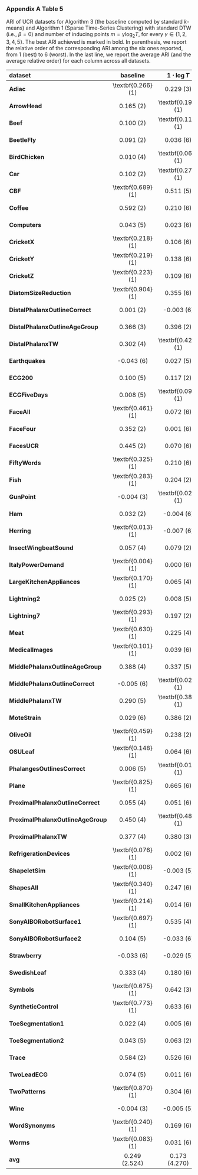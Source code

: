 ### Appendix A Table 5

ARI of UCR datasets for Algorithm 3 (the baseline computed by standard $k$-means) and Algorithm 1 (Sparse Time-Series Clustering)
with standard DTW (i.e., $\beta = 0$) and number of inducing points $m = \gamma \log_2 T$, for every $\gamma \in \{1, 2, 3, 4, 5\}$. The best ARI achieved is marked in bold. In parenthesis, we report the relative order of the corresponding ARI among the six ones reported, from $1$ (best) to $6$ (worst). In the last line, we report the average ARI (and the average relative order) for each column across all datasets.

| **dataset**                        | **baseline**               | **$1\cdot \log{T}$** | **$2\cdot \log{T}$** | **$3\cdot \log{T}$** | **$4\cdot \log{T}$** | **$5\cdot \log{T}$** |
|:-----------------------------------|:------------------:|:-----------------------------:|:-----------------------------:|:-----------------------------:|:-----------------------------:|:-----------------------------:|
| **Adiac**                          | \textbf{0.266} (1) | 0.229 (3)                     | 0.242 (2)                     | 0.201 (6)                     | 0.227 (4)                     | 0.214 (5)                     |
| **ArrowHead**                      | 0.165 (2)          | \textbf{0.195} (1)            | 0.139 (4)                     | 0.163 (3)                     | 0.111 (6)                     | 0.132 (5)                     |
| **Beef**                           | 0.100 (2)          | \textbf{0.115} (1)            | 0.097 (3)                     | 0.078 (6)                     | 0.090 (4)                     | 0.083 (5)                     |
| **BeetleFly**                      | 0.091 (2)          | 0.036 (6)                     | 0.051 (4)                     | 0.048 (5)                     | 0.079 (3)                     | \textbf{0.118} (1)            |
| **BirdChicken**                    | 0.010 (4)          | \textbf{0.062} (1)            | 0.002 (6)                     | 0.022 (2)                     | 0.010 (5)                     | 0.018 (3)                     |
| **Car**                            | 0.102 (2)          | \textbf{0.277} (1)            | 0.081 (4)                     | 0.082 (3)                     | 0.063 (6)                     | 0.078 (5)                     |
| **CBF**                            | \textbf{0.689} (1) | 0.511 (5)                     | 0.650 (2)                     | 0.641 (3)                     | 0.584 (4)                     | 0.426 (6)                     |
| **Coffee**                         | 0.592 (2)          | 0.210 (6)                     | 0.539 (3)                     | 0.503 (4)                     | 0.352 (5)                     | \textbf{0.763} (1)            |
| **Computers**                      | 0.043 (5)          | 0.023 (6)                     | 0.052 (3)                     | 0.052 (4)                     | \textbf{0.065} (1)            | 0.058 (2)                     |
| **CricketX**                       | \textbf{0.218} (1) | 0.106 (6)                     | 0.153 (5)                     | 0.157 (4)                     | 0.167 (3)                     | 0.187 (2)                     |
| **CricketY**                       | \textbf{0.219} (1) | 0.138 (6)                     | 0.177 (4)                     | 0.185 (2)                     | 0.169 (5)                     | 0.179 (3)                     |
| **CricketZ**                       | \textbf{0.223} (1) | 0.109 (6)                     | 0.156 (5)                     | 0.167 (3)                     | 0.162 (4)                     | 0.177 (2)                     |
| **DiatomSizeReduction**            | \textbf{0.904} (1) | 0.355 (6)                     | 0.652 (3)                     | 0.729 (2)                     | 0.610 (4)                     | 0.391 (5)                     |
| **DistalPhalanxOutlineCorrect**    | 0.001 (2)          | -0.003 (6)                    | \textbf{0.001} (1)            | -0.001 (5)                    | -0.001 (4)                    | -0.001 (3)                    |
| **DistalPhalanxOutlineAgeGroup**   | 0.366 (3)          | 0.396 (2)                     | \textbf{0.402} (1)            | 0.363 (5)                     | 0.360 (6)                     | 0.365 (4)                     |
| **DistalPhalanxTW**                | 0.302 (4)          | \textbf{0.423} (1)            | 0.330 (3)                     | 0.343 (2)                     | 0.300 (5)                     | 0.277 (6)                     |
| **Earthquakes**                    | -0.043 (6)         | 0.027 (5)                     | 0.033 (2)                     | 0.027 (4)                     | 0.030 (3)                     | \textbf{0.034} (1)            |
| **ECG200**                         | 0.100 (5)          | 0.117 (2)                     | \textbf{0.139} (1)            | 0.100 (4)                     | 0.080 (6)                     | 0.107 (3)                     |
| **ECGFiveDays**                    | 0.008 (5)          | \textbf{0.091} (1)            | 0.043 (4)                     | 0.045 (3)                     | 0.002 (6)                     | 0.066 (2)                     |
| **FaceAll**                        | \textbf{0.461} (1) | 0.072 (6)                     | 0.209 (5)                     | 0.367 (3)                     | 0.358 (4)                     | 0.455 (2)                     |
| **FaceFour**                       | 0.352 (2)          | 0.001 (6)                     | 0.339 (3)                     | 0.277 (5)                     | 0.316 (4)                     | \textbf{0.419} (1)            |
| **FacesUCR**                       | 0.445 (2)          | 0.070 (6)                     | 0.212 (5)                     | 0.353 (3)                     | 0.342 (4)                     | \textbf{0.456} (1)            |
| **FiftyWords**                     | \textbf{0.325} (1) | 0.210 (6)                     | 0.241 (5)                     | 0.274 (4)                     | 0.299 (3)                     | 0.311 (2)                     |
| **Fish**                           | \textbf{0.283} (1) | 0.204 (2)                     | 0.172 (4)                     | 0.179 (3)                     | 0.169 (5)                     | 0.138 (6)                     |
| **GunPoint**                       | -0.004 (3)         | \textbf{0.026} (1)            | -0.005 (6)                    | -0.003 (2)                    | -0.004 (4)                    | -0.005 (5)                    |
| **Ham**                            | 0.032 (2)          | -0.004 (6)                    | 0.027 (3)                     | \textbf{0.045} (1)            | 0.023 (5)                     | 0.024 (4)                     |
| **Herring**                        | \textbf{0.013} (1) | -0.007 (6)                    | -0.005 (5)                    | 0.003 (4)                     | 0.007 (3)                     | 0.007 (2)                     |
| **InsectWingbeatSound**            | 0.057 (4)          | 0.079 (2)                     | \textbf{0.081} (1)            | 0.066 (3)                     | 0.045 (5)                     | 0.043 (6)                     |
| **ItalyPowerDemand**               | \textbf{0.004} (1) | 0.000 (6)                     | 0.001 (3)                     | 0.001 (4)                     | 0.001 (5)                     | 0.002 (2)                     |
| **LargeKitchenAppliances**         | \textbf{0.170} (1) | 0.065 (4)                     | 0.080 (2)                     | 0.065 (5)                     | 0.051 (6)                     | 0.066 (3)                     |
| **Lightning2**                     | 0.025 (2)          | 0.008 (5)                     | 0.003 (6)                     | 0.008 (4)                     | 0.017 (3)                     | \textbf{0.029} (1)            |
| **Lightning7**                     | \textbf{0.293} (1) | 0.197 (2)                     | 0.162 (6)                     | 0.169 (5)                     | 0.190 (4)                     | 0.190 (3)                     |
| **Meat**                           | \textbf{0.630} (1) | 0.225 (4)                     | 0.186 (5)                     | 0.095 (6)                     | 0.418 (2)                     | 0.277 (3)                     |
| **MedicalImages**                  | \textbf{0.101} (1) | 0.039 (6)                     | 0.060 (5)                     | 0.062 (4)                     | 0.066 (3)                     | 0.073 (2)                     |
| **MiddlePhalanxOutlineAgeGroup**   | 0.388 (4)          | 0.337 (5)                     | 0.336 (6)                     | 0.405 (2)                     | 0.392 (3)                     | \textbf{0.408} (1)            |
| **MiddlePhalanxOutlineCorrect**    | -0.005 (6)         | \textbf{0.025} (1)            | 0.000 (3)                     | 0.000 (2)                     | -0.002 (4)                    | -0.003 (5)                    |
| **MiddlePhalanxTW**                | 0.290 (5)          | \textbf{0.382} (1)            | 0.303 (4)                     | 0.323 (3)                     | 0.326 (2)                     | 0.278 (6)                     |
| **MoteStrain**                     | 0.029 (6)          | 0.386 (2)                     | \textbf{0.398} (1)            | 0.364 (4)                     | 0.372 (3)                     | 0.357 (5)                     |
| **OliveOil**                       | \textbf{0.459} (1) | 0.238 (2)                     | 0.090 (3)                     | 0.017 (5)                     | -0.007 (6)                    | 0.081 (4)                     |
| **OSULeaf**                        | \textbf{0.148} (1) | 0.064 (6)                     | 0.136 (3)                     | 0.128 (5)                     | 0.132 (4)                     | 0.139 (2)                     |
| **PhalangesOutlinesCorrect**       | 0.006 (5)          | \textbf{0.012} (1)            | 0.001 (6)                     | 0.006 (4)                     | 0.010 (3)                     | 0.010 (2)                     |
| **Plane**                          | \textbf{0.825} (1) | 0.665 (6)                     | 0.734 (5)                     | 0.770 (4)                     | 0.815 (3)                     | 0.818 (2)                     |
| **ProximalPhalanxOutlineCorrect**  | 0.055 (4)          | 0.051 (6)                     | \textbf{0.082} (1)            | 0.062 (3)                     | 0.053 (5)                     | 0.064 (2)                     |
| **ProximalPhalanxOutlineAgeGroup** | 0.450 (4)          | \textbf{0.486} (1)            | 0.416 (5)                     | 0.385 (6)                     | 0.465 (2)                     | 0.461 (3)                     |
| **ProximalPhalanxTW**              | 0.377 (4)          | 0.380 (3)                     | \textbf{0.431} (1)            | 0.384 (2)                     | 0.355 (5)                     | 0.347 (6)                     |
| **RefrigerationDevices**           | \textbf{0.076} (1) | 0.002 (6)                     | 0.008 (5)                     | 0.026 (4)                     | 0.040 (2)                     | 0.033 (3)                     |
| **ShapeletSim**                    | \textbf{0.006} (1) | -0.003 (5)                    | -0.003 (6)                    | -0.001 (4)                    | 0.002 (3)                     | 0.004 (2)                     |
| **ShapesAll**                      | \textbf{0.340} (1) | 0.247 (6)                     | 0.294 (5)                     | 0.315 (2)                     | 0.313 (4)                     | 0.314 (3)                     |
| **SmallKitchenAppliances**         | \textbf{0.214} (1) | 0.014 (6)                     | 0.032 (5)                     | 0.045 (4)                     | 0.049 (3)                     | 0.051 (2)                     |
| **SonyAIBORobotSurface1**          | \textbf{0.697} (1) | 0.535 (4)                     | 0.548 (3)                     | 0.599 (2)                     | 0.487 (6)                     | 0.524 (5)                     |
| **SonyAIBORobotSurface2**          | 0.104 (5)          | -0.033 (6)                    | \textbf{0.355} (1)            | 0.295 (3)                     | 0.300 (2)                     | 0.263 (4)                     |
| **Strawberry**                     | -0.033 (6)         | -0.029 (5)                    | \textbf{0.016} (1)            | -0.011 (3)                    | -0.011 (2)                    | -0.029 (4)                    |
| **SwedishLeaf**                    | 0.333 (4)          | 0.180 (6)                     | 0.314 (5)                     | \textbf{0.367} (1)            | 0.356 (3)                     | 0.364 (2)                     |
| **Symbols**                        | \textbf{0.675} (1) | 0.642 (3)                     | 0.622 (6)                     | 0.658 (2)                     | 0.639 (4)                     | 0.639 (5)                     |
| **SyntheticControl**               | \textbf{0.773} (1) | 0.633 (6)                     | 0.733 (4)                     | 0.756 (2)                     | 0.728 (5)                     | 0.743 (3)                     |
| **ToeSegmentation1**               | 0.022 (4)          | 0.005 (6)                     | 0.022 (3)                     | \textbf{0.027} (1)            | 0.027 (2)                     | 0.021 (5)                     |
| **ToeSegmentation2**               | 0.043 (5)          | 0.063 (2)                     | \textbf{0.071} (1)            | 0.041 (6)                     | 0.056 (4)                     | 0.059 (3)                     |
| **Trace**                          | 0.584 (2)          | 0.526 (6)                     | 0.570 (5)                     | 0.574 (4)                     | \textbf{0.585} (1)            | 0.577 (3)                     |
| **TwoLeadECG**                     | 0.074 (5)          | 0.011 (6)                     | \textbf{0.817} (1)            | 0.138 (4)                     | 0.519 (2)                     | 0.371 (3)                     |
| **TwoPatterns**                    | \textbf{0.870} (1) | 0.304 (6)                     | 0.702 (5)                     | 0.825 (2)                     | 0.813 (3)                     | 0.799 (4)                     |
| **Wine**                           | -0.004 (3)         | -0.005 (5)                    | -0.005 (4)                    | -0.002 (2)                    | \textbf{-0.002} (1)           | -0.007 (6)                    |
| **WordSynonyms**                   | \textbf{0.240} (1) | 0.169 (6)                     | 0.172 (5)                     | 0.202 (4)                     | 0.221 (3)                     | 0.223 (2)                     |
| **Worms**                          | \textbf{0.083} (1) | 0.031 (6)                     | 0.074 (5)                     | 0.079 (4)                     | 0.080 (3)                     | 0.082 (2)                     |
| **avg**                           | 0.249 (2.524)      | 0.173 (4.270)                 | 0.222 (3.683)                 | 0.217 (3.492)                 | 0.220 (3.762)                 | 0.225 (3.270)                 |
